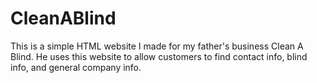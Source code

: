 # CleanABlind
This is a simple HTML website I made for my father's business Clean A Blind. He uses this website to allow customers to find contact info, blind info, and general company info.
